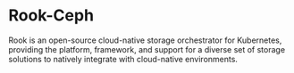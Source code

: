# Rook-Ceph

Rook is an open-source cloud-native storage orchestrator for Kubernetes, providing the platform, framework, and support for a diverse set of storage solutions to natively integrate with cloud-native environments.
